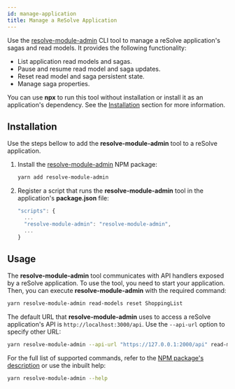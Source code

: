 ```yaml
---
id: manage-application
title: Manage a ReSolve Application
---
```


Use the [resolve-module-admin](https://github.com/reimagined/resolve/tree/master/packages/modules/resolve-module-admin#readme) CLI tool to manage a reSolve application's sagas and read models. It provides the following functionality:

- List application read models and sagas.
- Pause and resume read model and saga updates.
- Reset read model and saga persistent state.
- Manage saga properties.

You can use **npx** to run this tool without installation or install it as an application's dependency. See the [Installation](#installation) section for more information.

## Installation

Use the steps bellow to add the **resolve-module-admin** tool to a reSolve application.

1. Install the [resolve-module-admin](https://github.com/reimagined/resolve/tree/master/packages/modules/resolve-module-admin#readme) NPM package:

   ```bash
   yarn add resolve-module-admin
   ```

2. Register a script that runs the **resolve-module-admin** tool in the application's **package.json** file:

   ```js
   "scripts": {
     ...
     "resolve-module-admin": "resolve-module-admin",
     ...
   }
   ```

## Usage

The **resolve-module-admin** tool communicates with API handlers exposed by a reSolve application. To use the tool, you need to start your application. Then, you can execute **resolve-module-admin** with the required command:

```bash
yarn resolve-module-admin read-models reset ShoppingList
```

The default URL that **resolve-module-admin** uses to access a reSolve application's API is `http://localhost:3000/api`. Use the `--api-url` option to specify other URL:

```bash
yarn resolve-module-admin --api-url "https://127.0.0.1:2000/api" read-models reset ShoppingList
```

For the full list of supported commands, refer to the [NPM package's description](https://github.com/reimagined/resolve/tree/master/packages/modules/resolve-module-admin#readme) or use the inbuilt help:

```bash
yarn resolve-module-admin --help
```
